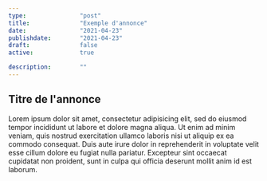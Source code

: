 ```yaml
---
type:               "post"
title:              "Exemple d'annonce"
date:               "2021-04-23"
publishdate:        "2021-04-23"
draft:              false
active:             true

description:        ""
---
```


## Titre de l'annonce

Lorem ipsum dolor sit amet, consectetur adipisicing elit, sed do eiusmod
tempor incididunt ut labore et dolore magna aliqua. Ut enim ad minim veniam,
quis nostrud exercitation ullamco laboris nisi ut aliquip ex ea commodo
consequat. Duis aute irure dolor in reprehenderit in voluptate velit esse
cillum dolore eu fugiat nulla pariatur. Excepteur sint occaecat cupidatat non
proident, sunt in culpa qui officia deserunt mollit anim id est laborum.
